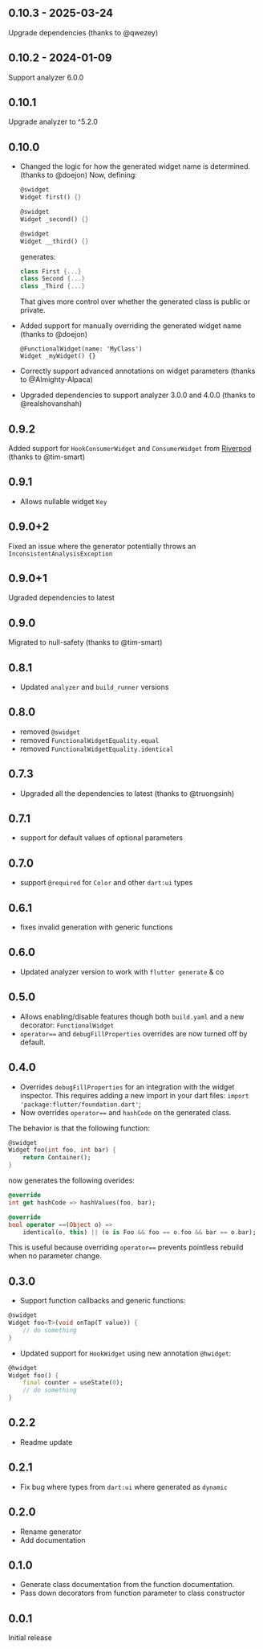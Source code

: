## 0.10.3 - 2025-03-24

Upgrade dependencies (thanks to @qwezey)

## 0.10.2 - 2024-01-09

Support analyzer 6.0.0

## 0.10.1

Upgrade analyzer to ^5.2.0

## 0.10.0

- Changed the logic for how the generated widget name is determined. (thanks to @doejon)
  Now, defining:

  ```dart
  @swidget
  Widget first() {}

  @swidget
  Widget _second() {}

  @swidget
  Widget __third() {}
  ```

  generates:

  ```dart
  class First {...}
  class Second {...}
  class _Third {...}
  ```

  That gives more control over whether the generated class is public or private.

- Added support for manually overriding the generated widget name (thanks to @doejon)

  ```
  @FunctionalWidget(name: 'MyClass')
  Widget _myWidget() {}
  ```

- Correctly support advanced annotations on widget parameters (thanks to @Almighty-Alpaca)

- Upgraded dependencies to support analyzer 3.0.0 and 4.0.0 (thanks to @realshovanshah)

## 0.9.2

Added support for `HookConsumerWidget` and `ConsumerWidget` from [Riverpod](https://pub.dev/packages/riverpod) (thanks to @tim-smart)

## 0.9.1

- Allows nullable widget `Key`

## 0.9.0+2

Fixed an issue where the generator potentially throws an `InconsistentAnalysisException`

## 0.9.0+1

Ugraded dependencies to latest

## 0.9.0

Migrated to null-safety (thanks to @tim-smart)

## 0.8.1

- Updated `analyzer` and `build_runner` versions

## 0.8.0

- removed `@swidget`
- removed `FunctionalWidgetEquality.equal`
- removed `FunctionalWidgetEquality.identical`

## 0.7.3

- Upgraded all the dependencies to latest (thanks to @truongsinh)

## 0.7.1

- support for default values of optional parameters

## 0.7.0

- support `@required` for `Color` and other `dart:ui` types

## 0.6.1

- fixes invalid generation with generic functions

## 0.6.0

- Updated analyzer version to work with `flutter generate` & co

## 0.5.0

- Allows enabling/disable features though both `build.yaml` and a new decorator: `FunctionalWidget`
- `operator==` and `debugFillProperties` overrides are now turned off by default.

## 0.4.0

- Overrides `debugFillProperties` for an integration with the widget inspector.
  This requires adding a new import in your dart files:
  `import 'package:flutter/foundation.dart'`;
- Now overrides `operator==` and `hashCode` on the generated class.

The behavior is that the following function:

```dart
@swidget
Widget foo(int foo, int bar) {
    return Container();
}
```

now generates the following overides:

```dart
@override
int get hashCode => hashValues(foo, bar);

@override
bool operator ==(Object o) =>
    identical(o, this) || (o is Foo && foo == o.foo && bar == o.bar);
```

This is useful because overriding `operator==` prevents pointless rebuild when no parameter change.

## 0.3.0

- Support function callbacks and generic functions:

```dart
@swidget
Widget foo<T>(void onTap(T value)) {
    // do something
}
```

- Updated support for `HookWidget` using new annotation `@hwidget`:

```dart
@hwidget
Widget foo() {
    final counter = useState(0);
    // do something
}
```

## 0.2.2

- Readme update

## 0.2.1

- Fix bug where types from `dart:ui` where generated as `dynamic`

## 0.2.0

- Rename generator
- Add documentation

## 0.1.0

- Generate class documentation from the function documentation.
- Pass down decorators from function parameter to class constructor

## 0.0.1

Initial release

